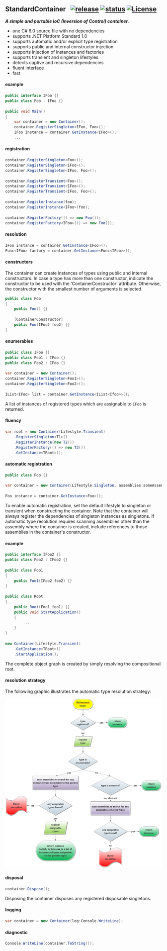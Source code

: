 
## StandardContainer&nbsp;&nbsp; [![release](https://img.shields.io/github/release/dshe/StandardContainer.svg)](https://github.com/dshe/StandardContainer/releases) [![status](https://ci.appveyor.com/api/projects/status/uuft89jhlm0xw22q/branch/master?svg=true)](https://ci.appveyor.com/project/dshe/standardcontainer/branch/master) [![License](https://img.shields.io/badge/license-Apache%202.0-7755BB.svg)](https://opensource.org/licenses/Apache-2.0)

***A simple and portable IoC (Inversion of Control) container.***
- one C# 6.0 source file with no dependencies
- supports .NET Platform Standard 1.0
- supports automatic and/or explicit type registration
- supports public and internal constructor injection
- supports injection of instances and factories
- supports transient and singleton lifestyles
- detects captive and recursive dependencies
- fluent interface
- fast

#### example
```csharp
public interface IFoo {}
public class Foo : IFoo {}

public void Main()
{
    var container = new Container();
    container.RegisterSingleton<IFoo, Foo>();
    IFoo instance = container.GetInstance<IFoo>();
    ...
```
#### registration
```csharp
container.RegisterSingleton<Foo>();
container.RegisterSingleton<IFoo>();
container.RegisterSingleton<IFoo, Foo>();

container.RegisterTransient<Foo>();
container.RegisterTransient<IFoo>();
container.RegisterTransient<IFoo, Foo>();

container.RegisterInstance(foo);
container.RegisterInstance<IFoo>(foo);

container.RegisterFactory(() => new Foo());
container.RegisterFactory<IFoo>(() => new Foo());
```
#### resolution
```csharp
IFoo instance = container.GetInstance<IFoo>();
Func<IFoo> factory = container.GetInstance<Func<IFoo>>();
```
#### constructors
The container can create instances of types using public and internal constructors. In case a type has more than one constructor, indicate the constructor to be used with the 'ContainerConstructor' attribute. Otherwise, the constructor with the smallest number of arguments is selected.
```csharp
public class Foo
{
    public Foo() {}

    [ContainerConstructor]    
    public Foo(IFoo2 foo2) {}
}
```
#### enumerables
```csharp
public class IFoo {}
public class Foo1 : IFoo {}
public class Foo2 : IFoo {}

var container = new Container();
container.RegisterSingleton<Foo1>();
container.RegisterSingleton<Foo2>();

IList<IFoo> list = container.GetInstance<IList<Ifoo>>();
```
A list of instances of registered types which are assignable to `IFoo` is returned.
#### fluency
```csharp
var root = new Container(Lifestyle.Transient)
    .RegisterSingleton<T1>()
    .RegisterInstance(new T2())
    .RegisterFactory(() => new T3())
    .GetInstance<TRoot>();
```
#### automatic registration
```csharp
public class Foo {}

var container = new Container(Lifestyle.Singleton, assemblies:someAssembly);

Foo instance = container.GetInstance<Foo>();
```
To enable automatic registration, set the default lifestyle to singleton or transient when constructing the container. Note that the container will always register the dependencies of singleton instances as singletons. If automatic type resolution requires scanning assemblies other than the assembly where the container is created, include references to those assemblies in the container's constructor.

#### example
```csharp
public interface IFoo2 {}
public class Foo2 : IFoo2 {}

public class Foo1
{
    public Foo1(IFoo2 foo2) {}
}

public class Root
{
    public Root(Foo1 foo1) {}
    public void StartApplication() 
    {
        ...
    }
}

new Container(Lifestyle.Transient)
    .GetInstance<TRoot>()
    .StartApplication();
```
The complete object graph is created by simply resolving the compositional root. 

#### resolution strategy
The following graphic illustrates the automatic type resolution strategy:

![Image of Resolution Strategy](https://github.com/dshe/InternalContainer/blob/master/TypeResolutionFlowChart.png)


#### disposal
```csharp
container.Dispose();
```
Disposing the container disposes any registered disposable singletons.
#### logging
```csharp
var container = new Container(log:Console.WriteLine);
```
#### diagnostic
```csharp
Console.WriteLine(container.ToString());
```
